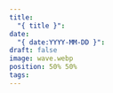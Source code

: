 ```yaml
---
title:
  "{ title }": 
date:
  "{ date:YYYY-MM-DD }": 
draft: false
image: wave.webp
position: 50% 50%
tags:
---
```

